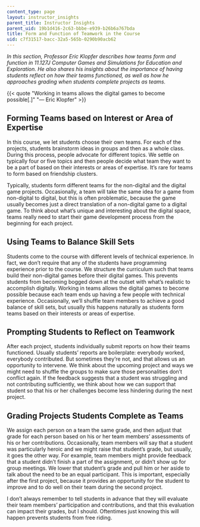 ```yaml
---
content_type: page
layout: instructor_insights
parent_title: Instructor Insights
parent_uid: 19b1d416-2c63-bbbe-e939-b26b6a767bda
title: Form and Function of Teamwork in the Course
uid: c7f31517-bacc-32a5-565b-0290b90acb62
---
```


_In this section, Professor Eric Klopfer describes how teams form and function in 11.127J Computer Games and Simulations for Education and Exploration. He also shares his insights about the importance of having students reflect on how their teams functioned, as well as how he approaches grading when students complete projects as teams._

{{< quote "Working in teams allows the digital games to become possible[.]" "— Eric Klopfer" >}}

Forming Teams based on Interest or Area of Expertise
----------------------------------------------------

In this course, we let students choose their own teams. For each of the projects, students brainstorm ideas in groups and then as a whole class. During this process, people advocate for different topics. We settle on typically four or five topics and then people decide what team they want to be a part of based on their interests or areas of expertise. It’s rare for teams to form based on friendship clusters.

Typically, students form different teams for the non-digital and the digital game projects. Occasionally, a team will take the same idea for a game from non-digital to digital, but this is often problematic, because the game usually becomes just a direct translation of a non-digital game to a digital game. To think about what’s unique and interesting about the digital space, teams really need to start their game development process from the beginning for each project.

Using Teams to Balance Skill Sets
---------------------------------

Students come to the course with different levels of technical experience. In fact, we don’t require that any of the students have programming experience prior to the course. We structure the curriculum such that teams build their non-digital games before their digital games. This prevents students from becoming bogged down at the outset with what’s realistic to accomplish digitally. Working in teams allows the digital games to become possible because each team ends up having a few people with technical experience. Occasionally, we’ll shuffle team members to achieve a good balance of skill sets, but usually this happens naturally as students form teams based on their interests or areas of expertise.

Prompting Students to Reflect on Teamwork
-----------------------------------------

After each project, students individually submit reports on how their teams functioned. Usually students’ reports are boilerplate: everybody worked, everybody contributed. But sometimes they’re not, and that allows us an opportunity to intervene. We think about the upcoming project and ways we might need to shuffle the groups to make sure those personalities don’t conflict again. If the feedback suggests that a student was struggling and not contributing sufficiently, we think about how we can support that student so that his or her challenges become less hindering during the next project.

Grading Projects Students Complete as Teams
-------------------------------------------

We assign each person on a team the same grade, and then adjust that grade for each person based on his or her team members’ assessments of his or her contributions. Occasionally, team members will say that a student was particularly heroic and we might raise that student’s grade, but usually, it goes the other way. For example, team members might provide feedback that a student didn’t finish a part of the assignment, or didn’t show up for group meetings. We lower that student’s grade and pull him or her aside to talk about the need to be an equal participant. This is important, especially after the first project, because it provides an opportunity for the student to improve and to do well on their team during the second project.

I don’t always remember to tell students in advance that they will evaluate their team members’ participation and contributions, and that this evaluation can impact their grades, but I should. Oftentimes just knowing this will happen prevents students from free riding.